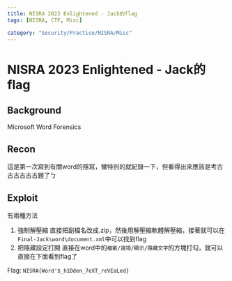 ```yaml
---
title: NISRA 2023 Enlightened - Jack的flag
tags: [NISRA, CTF, Misc]

category: "Security/Practice/NISRA/Misc"
---
```


# NISRA 2023 Enlightened - Jack的flag
## Background
Microsoft Word Forensics

## Recon
這是第一次寫到有關word的隱寫，蠻特別的就紀錄一下，但看得出來應該是考古古古古古古題了ㄅ
## Exploit
有兩種方法
1. 強制解壓縮
直接把副檔名改成.zip，然後用解壓縮軟體解壓縮，接著就可以在`Final-Jack\word\document.xml`中可以找到flag
2. 把隱藏設定打開
直接在word中的`檔案/選項/顯示/隱藏文字`的方塊打勾，就可以直接在下面看到flag了

Flag: `NISRA{Word'$_h1Dden_7eXT_reVEaLed}`
